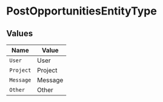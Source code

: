 # PostOpportunitiesEntityType


## Values

| Name      | Value     |
| --------- | --------- |
| `User`    | User      |
| `Project` | Project   |
| `Message` | Message   |
| `Other`   | Other     |